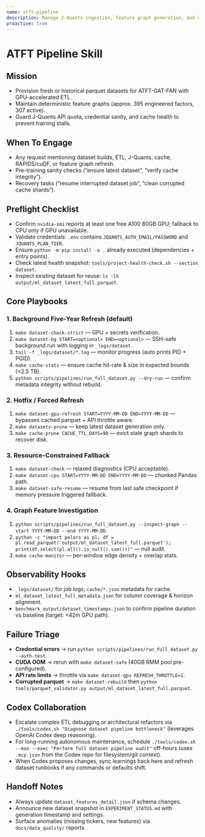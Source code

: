 ```yaml
---
name: atft-pipeline
description: Manage J-Quants ingestion, feature graph generation, and cache hygiene for the ATFT-GAT-FAN dataset pipeline.
proactive: true
---
```


# ATFT Pipeline Skill

## Mission
- Provision fresh or historical parquet datasets for ATFT-GAT-FAN with GPU-accelerated ETL.
- Maintain deterministic feature graphs (approx. 395 engineered factors, 307 active).
- Guard J-Quants API quota, credential sanity, and cache health to prevent training stalls.

## When To Engage
- Any request mentioning dataset builds, ETL, J-Quants, cache, RAPIDS/cuDF, or feature graph refresh.
- Pre-training sanity checks (“ensure latest dataset”, “verify cache integrity”).
- Recovery tasks (“resume interrupted dataset job”, “clean corrupted cache shards”).

## Preflight Checklist
- Confirm `nvidia-smi` reports at least one free A100 80GB GPU; fallback to CPU only if GPU unavailable.
- Validate credentials: `.env` contains `JQUANTS_AUTH_EMAIL/PASSWORD` and `JQUANTS_PLAN_TIER`.
- Ensure `python -m pip install -e .` already executed (dependencies + entry points).
- Check latest health snapshot: `tools/project-health-check.sh --section dataset`.
- Inspect existing dataset for reuse: `ls -lh output/ml_dataset_latest_full.parquet`.

## Core Playbooks

### 1. Background Five-Year Refresh (default)
1. `make dataset-check-strict` — GPU + secrets verification.
2. `make dataset-bg START=<optional> END=<optional>` — SSH-safe background run with logging in `_logs/dataset`.
3. `tail -f _logs/dataset/*.log` — monitor progress (auto prints PID + PGID).
4. `make cache-stats` — ensure cache hit-rate & size in expected bounds (<2.5 TB).
5. `python scripts/pipelines/run_full_dataset.py --dry-run` — confirm metadata integrity without rebuild.

### 2. Hotfix / Forced Refresh
1. `make dataset-gpu-refresh START=YYYY-MM-DD END=YYYY-MM-DD` — bypasses cached parquet + API throttle aware.
2. `make datasets-prune` — keep latest dataset generation only.
3. `make cache-prune CACHE_TTL_DAYS=90` — evict stale graph shards to recover disk.

### 3. Resource-Constrained Fallback
1. `make dataset-check` — relaxed diagnostics (CPU acceptable).
2. `make dataset-cpu START=YYYY-MM-DD END=YYYY-MM-DD` — chunked Pandas path.
3. `make dataset-safe-resume` — resume from last safe checkpoint if memory pressure triggered fallback.

### 4. Graph Feature Investigation
1. `python scripts/pipelines/run_full_dataset.py --inspect-graph --start YYYY-MM-DD --end YYYY-MM-DD`.
2. `python -c "import polars as pl; df = pl.read_parquet('output/ml_dataset_latest_full.parquet'); print(df.select(pl.all().is_null().sum()))"` — null audit.
3. `make cache-monitor` — per-window edge density + overlap stats.

## Observability Hooks
- `_logs/dataset/` for job logs, `cache/*.json` metadata for cache.
- `ml_dataset_latest_full_metadata.json` for column coverage & horizon alignment.
- `benchmark_output/dataset_timestamps.json` to confirm pipeline duration vs baseline (target: <42m GPU path).

## Failure Triage
- **Credential errors** → run `python scripts/pipelines/run_full_dataset.py --auth-test`.
- **CUDA OOM** → rerun with `make dataset-safe` (40GB RMM pool pre-configured).
- **API rate limits** → throttle via `make dataset-gpu REFRESH_THROTTLE=1`.
- **Corrupted parquet** → `make dataset-rebuild` then `python tools/parquet_validator.py output/ml_dataset_latest_full.parquet`.

## Codex Collaboration
- Escalate complex ETL debugging or architectural refactors via `./tools/codex.sh "Diagnose dataset pipeline bottleneck"` (leverages OpenAI Codex deep reasoning).
- For long-running autonomous maintenance, schedule `./tools/codex.sh --max --exec "Perform full dataset pipeline audit"` off-hours (uses `.mcp.json` from the Codex repo for filesystem/git context).
- When Codex proposes changes, sync learnings back here and refresh dataset runbooks if any commands or defaults shift.

## Handoff Notes
- Always update `dataset_features_detail.json` if schema changes.
- Announce new dataset snapshot in `EXPERIMENT_STATUS.md` with generation timestamp and settings.
- Surface anomalies (missing tickers, new features) via `docs/data_quality/` reports.
